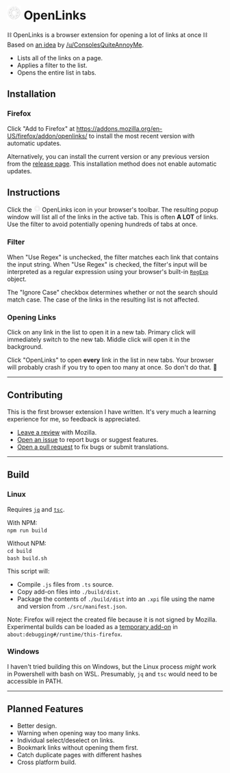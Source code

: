 # <img alt="OpenLinks" src="https://raw.githubusercontent.com/jimmyaffatigato/OpenLinks/default/icons/links-icon-48.png" width="32" /> OpenLinks

⛓️ OpenLinks is a browser extension for opening a lot of links at once ⛓️  
Based on [an idea](https://www.reddit.com/r/SomebodyMakeThis/comments/hfjgew/smt_selective_mass_link_opener_for_firefox/) by [/u/ConsolesQuiteAnnoyMe](https://www.reddit.com/user/ConsolesQuiteAnnoyMe).

- Lists all of the links on a page.
- Applies a filter to the list.
- Opens the entire list in tabs.

## Installation

### Firefox

Click "Add to Firefox" at https://addons.mozilla.org/en-US/firefox/addon/openlinks/ to install the most recent version with automatic updates.

Alternatively, you can install the current version or any previous version from the [release page](https://github.com/jimmyaffatigato/OpenLinks/releases). This installation method does not enable automatic updates.

## Instructions

Click the <img alt="OpenLinks" src="https://raw.githubusercontent.com/jimmyaffatigato/OpenLinks/default/icons/links-icon-48.png" width="16" /> OpenLinks icon in your browser's toolbar. The resulting popup window will list all of the links in the active tab. This is often **A LOT** of links. Use the filter to avoid potentially opening hundreds of tabs at once.

### Filter

When "Use Regex" is unchecked, the filter matches each link that contains the input string. When "Use Regex" is checked, the filter's input will be interpreted as a regular expression using your browser's built-in [`RegExp`](https://developer.mozilla.org/en-US/docs/Web/JavaScript/Guide/Regular_Expressions) object.

The "Ignore Case" checkbox determines whether or not the search should match case. The case of the links in the resulting list is not affected.

### Opening Links

Click on any link in the list to open it in a new tab. Primary click will immediately switch to the new tab. Middle click will open it in the background.

Click "OpenLinks" to open **every** link in the list in new tabs. Your browser will probably crash if you try to open too many at once. So don't do that. 🤷

---

## Contributing

This is the first browser extension I have written. It's very much a learning experience for me, so feedback is appreciated.

- [Leave a review](https://addons.mozilla.org/en-US/firefox/addon/openlinks/) with Mozilla.
- [Open an issue](https://github.com/jimmyaffatigato/OpenLinks/issues) to report bugs or suggest features.
- [Open a pull request](https://github.com/jimmyaffatigato/OpenLinks/pulls) to fix bugs or submit translations.

---

## Build

### Linux

Requires [`jq`](https://stedolan.github.io/jq/) and [`tsc`](https://www.typescriptlang.org/).

With NPM:  
`npm run build`

Without NPM:  
`cd build`  
`bash build.sh`

This script will:

- Compile `.js` files from `.ts` source.
- Copy add-on files into `./build/dist`.
- Package the contents of `./build/dist` into an `.xpi` file using the name and version from `./src/manifest.json`.

Note: Firefox will reject the created file because it is not signed by Mozilla. Experimental builds can be loaded as a [temporary add-on](https://extensionworkshop.com/documentation/develop/temporary-installation-in-firefox/) in `about:debugging#/runtime/this-firefox`.

### Windows

I haven't tried building this on Windows, but the Linux process _might_ work in Powershell with bash on WSL. Presumably, `jq` and `tsc` would need to be accessible in PATH.

---

## Planned Features

- Better design.
- Warning when opening way too many links.
- Individual select/deselect on links.
- Bookmark links without opening them first.
- Catch duplicate pages with different hashes
- Cross platform build.
